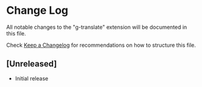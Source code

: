 # Change Log
All notable changes to the "g-translate" extension will be documented in this file.

Check [Keep a Changelog](http://keepachangelog.com/) for recommendations on how to structure this file.

## [Unreleased]

- Initial release
